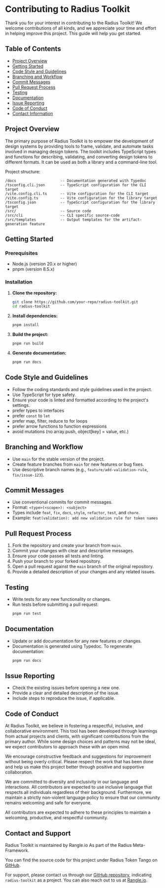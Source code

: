 # Contributing to Radius Toolkit

Thank you for your interest in contributing to the Radius Toolkit! We welcome contributions of all kinds, and we appreciate your time and effort in helping improve this project. This guide will help you get started.

## Table of Contents

- [Project Overview](#project-overview)
- [Getting Started](#getting-started)
- [Code Style and Guidelines](#code-style-and-guidelines)
- [Branching and Workflow](#branching-and-workflow)
- [Commit Messages](#commit-messages)
- [Pull Request Process](#pull-request-process)
- [Testing](#testing)
- [Documentation](#documentation)
- [Issue Reporting](#issue-reporting)
- [Code of Conduct](#code-of-conduct)
- [Contact Information](#contact-information)

## Project Overview

The primary purpose of Radius Toolkit is to empower the development of design systems by providing tools to frame, validate, and automate tasks involved in managing design tokens. The toolkit includes TypeScript types and functions for describing, validating, and converting design tokens to different formats. It can be used as both a library and a command-line tool.

Project structure:

```
/docs                    -- Documentation generated with Typedoc
/tsconfig.cli.json       -- TypeScript configuration for the CLI target
/vite.config.cli.ts      -- Vite configuration for the CLI target
/vite.config.ts          -- Vite configuration for the library target
/tsconfig.json           -- TypeScript configuration for the library target
/src/                    -- Source code
/src/cli                 -- CLI specific source-code
/src/templates           -- Output templates for the artifact-generation feature
```

## Getting Started

### Prerequisites

- Node.js (version 20.x or higher)
- pnpm (version 8.5.x)

### Installation

1. **Clone the repository:**

   ```bash
   git clone https://github.com/your-repo/radius-toolkit.git
   cd radius-toolkit
   ```

2. **Install dependencies:**

   ```bash
   pnpm install
   ```

3. **Build the project:**

   ```bash
   pnpm run build
   ```

4. **Generate documentation:**
   ```bash
   pnpm run docs
   ```

## Code Style and Guidelines

- Follow the coding standards and style guidelines used in the project.
- Use TypeScript for type safety.
- Ensure your code is linted and formatted according to the project's settings.
- prefer types to interfaces
- prefer `const` to `let`
- prefer map, filter, reduce to for loops
- prefer arrow functions to function expressions
- avoid mutations (no array.push, object[key] = value, etc.)

## Branching and Workflow

- Use `main` for the stable version of the project.
- Create feature branches from `main` for new features or bug fixes.
- Use descriptive branch names (e.g., `feature/add-validation-rule`, `fix/issue-123`).

## Commit Messages

- Use conventional commits for commit messages.
- Format: `<type>(<scope>): <subject>`
- Types include `feat`, `fix`, `docs`, `style`, `refactor`, `test`, and `chore`.
- Example: `feat(validation): add new validation rule for token names`

## Pull Request Process

1. Fork the repository and create your branch from `main`.
2. Commit your changes with clear and descriptive messages.
3. Ensure your code passes all tests and linting.
4. Push your branch to your forked repository.
5. Open a pull request against the `main` branch of the original repository.
6. Provide a detailed description of your changes and any related issues.

## Testing

- Write tests for any new functionality or changes.
- Run tests before submitting a pull request:
  ```bash
  pnpm run test
  ```

## Documentation

- Update or add documentation for any new features or changes.
- Documentation is generated using Typedoc. To regenerate documentation:
  ```bash
  pnpm run docs
  ```

## Issue Reporting

- Check the existing issues before opening a new one.
- Provide a clear and detailed description of the issue.
- Include steps to reproduce the issue, if applicable.

## Code of Conduct

At Radius Toolkit, we believe in fostering a respectful, inclusive, and collaborative environment. This tool has been developed through learnings from actual projects and clients, with significant contributions from the primary author. While some design choices and patterns may not be ideal, we expect contributors to approach these with an open mind.

We encourage constructive feedback and suggestions for improvement without being overly critical. Please respect the work that has been done and help us make this project better through positive and supportive collaboration.

We are committed to diversity and inclusivity in our language and interactions. All contributors are expected to use inclusive language that respects all individuals regardless of their background. Furthermore, we maintain a strictly non-violent language policy to ensure that our community remains welcoming and safe for everyone.

All contributors are expected to adhere to these principles to maintain a welcoming, productive, and respectful community.

## Contact and Support

Radius Toolkit is maintained by Rangle.io As part of the Radius Meta-Framework.

You can find the source code for this project under Radius Token Tango on [GitHub](https://github.com/rangle/radius-token-tango).

For support, please contact us through our [GitHub repository](https://github.com/rangle/radius-token-tango), indicating `radius-toolkit` as a project. You can also reach out to us at [Rangle.io](https://rangle.io).
